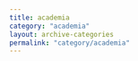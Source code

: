 ```yaml
---
title: academia
category: "academia"
layout: archive-categories
permalink: "category/academia"
---
```

